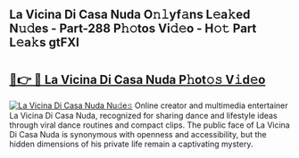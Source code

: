 ## La Vicina Di Casa Nuda O𝚗𝚕yf𝚊ns L𝚎a𝚔ed N𝚞𝚍es - Part-288 P𝚑𝚘tos Vi𝚍𝚎o - H𝚘𝚝 Part L𝚎a𝚔s gtFXI

# <h2><a href="http://kf3m7x.oniu.top/?m=La+Vicina+Di+Casa+Nuda">🔗👉 🔴 La Vicina Di Casa Nuda P𝚑ot𝚘𝚜 V𝚒d𝚎o</a></h2>

[![La Vicina Di Casa Nuda Nu𝚍e𝚜](https://i.imgur.com/0qMVB7G.gif)](http://kf3m7x.oniu.top/?m=La+Vicina+Di+Casa+Nuda)
Online creator and multimedia entertainer La Vicina Di Casa Nuda, recognized for sharing dance and lifestyle ideas through viral dance routines and compact clips. The public face of La Vicina Di Casa Nuda is synonymous with openness and accessibility, but the hidden dimensions of his private life remain a captivating mystery.  
